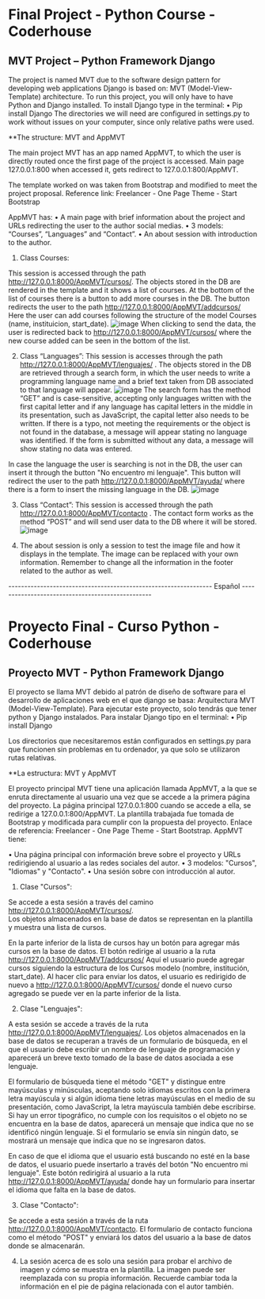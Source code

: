 # Final Project - Python Course - Coderhouse

## MVT Project – Python Framework Django

The project is named MVT due to the software design pattern for developing web applications Django is based on: MVT (Model-View-Template) architecture. 
To run this project, you will only have to have Python and Django installed.
To install Django type in the terminal:
•	Pip install Django
The directories we will need are configured in settings.py to work without issues on your computer, since only relative paths were used.

**The structure: MVT and AppMVT

The main project MVT has an app named AppMVT, to which the user is directly routed once the first page of the project is accessed. 
Main page  127.0.0.1:800 when accessed it, gets redirect to 127.0.0.1:800/AppMVT.

The template worked on was taken from Bootstrap and modified to meet the project proposal.
Reference link: Freelancer - One Page Theme - Start Bootstrap

AppMVT has:
•	A main page with brief information about the project and URLs redirecting the user to the author social medias.
•	3 models: “Courses”, “Languages” and “Contact”.
•	An about session with introduction to the author.

1.	Class Courses:

This session is accessed through the path http://127.0.0.1:8000/AppMVT/cursos/. 
The objects stored in the DB are rendered in the template and it shows a list of courses. 
At the bottom of the list of courses there is a button to add more courses in the DB. 
The button redirects the user to the path http://127.0.0.1:8000/AppMVT/addcursos/
Here the user can add courses following the structure of the model Courses (name, instituicion, start_date).
![image](https://user-images.githubusercontent.com/108837573/189411295-90b999ed-90dd-4e03-a1f8-e2666d71b23e.png)
When clicking to send the data, the user is redirected back to http://127.0.0.1:8000/AppMVT/cursos/ 
where the new course added can be seen in the bottom of the list.

2.	Class “Languages”:
This session is accesses through the path http://127.0.0.1:8000/AppMVT/lenguajes/ .
The objects stored in the DB are retrieved through a search form, in which the user needs to write a programming language name and a brief text taken  from DB associated to that language will appear. 
![image](https://user-images.githubusercontent.com/108837573/189411598-e94f4f23-90eb-476b-ba5d-2992292a4e63.png)
The search form has the method “GET” and  is case-sensitive, accepting only languages written with the first capital letter and if any language has 
capital letters in the middle in its presentation, such as JavaScript, the capital letter also needs to be written. If there is a typo,  not meeting the requirements or the object is not found in the database, a message will appear stating no language was identified. 
If the form is submitted without any data, a message will show stating no data was entered. 


In case the language the user is searching is not in the DB, the user can insert it through the button "No encuentro mi lenguaje". 
This button will redirect the user to the path http://127.0.0.1:8000/AppMVT/ayuda/ where there is a form to insert the missing language in the DB.
![image](https://user-images.githubusercontent.com/108837573/189411932-2828ff6a-5fa0-4915-b5ef-5b04d19742db.png)



3.	Class “Contact”:
This session is accessed through the path http://127.0.0.1:8000/AppMVT/contacto .
The contact form works as the method “POST” and will send user data to the DB where it will be stored. 
![image](https://user-images.githubusercontent.com/108837573/189413547-af290ff7-7017-4a11-88ce-d7a86a7d56ba.png)


4.	The about session is only a session to test the image file and how it displays in the template. The image can be replaced with your own information.
Remember to change all the information in the footer related to the author as well.

---------------------------------------------------------------- Español -------------------------------------------------
# Proyecto Final - Curso Python - Coderhouse 

## Proyecto MVT - Python Framework Django 

El proyecto se llama MVT debido al patrón de diseño de software para el desarrollo de aplicaciones web en el que django se basa: Arquitectura MVT 
(Model-View-Template).  Para ejecutar este proyecto, solo tendrás que tener python y Django instalados. Para instalar Django tipo en el terminal: 
• Pip install Django 

Los directorios que necesitaremos están configurados en settings.py para que funcionen sin problemas en tu ordenador, ya que solo se utilizaron rutas 
relativas. 

**La estructura: MVT y AppMVT

El proyecto principal MVT tiene una aplicación llamada AppMVT, a la que se enruta directamente al usuario una vez que se accede a la primera página del proyecto.
La página principal 127.0.0.1:800 cuando se accede a ella, se redirige a 127.0.0.1:800/AppMVT.  La plantilla trabajada fue tomada de Bootstrap y modificada 
para cumplir con la propuesta del proyecto. Enlace de referencia: Freelancer - One Page Theme - Start Bootstrap.
AppMVT tiene: 

• Una página principal con información breve sobre el proyecto y URLs redirigiendo al usuario a las redes sociales del autor. 
• 3 modelos: "Cursos", "Idiomas" y "Contacto". 
• Una sesión sobre con introducción al autor.  

1. Clase "Cursos": 

Se accede a esta sesión a través del camino http://127.0.0.1:8000/AppMVT/cursos/.  
Los objetos almacenados en la base de datos se representan en la plantilla y muestra una lista de cursos. 

En la parte inferior de la lista de cursos hay un botón para agregar más cursos en la base de datos. 
El botón redirige al usuario a la ruta http://127.0.0.1:8000/AppMVT/addcursos/
Aquí el usuario puede agregar cursos siguiendo la estructura de los Cursos modelo (nombre, institución, start_date).
Al hacer clic para enviar los datos, el usuario es redirigido de nuevo a http://127.0.0.1:8000/AppMVT/cursos/ 
donde el nuevo curso agregado se puede ver en la parte inferior de la lista.

2. Clase "Lenguajes": 

A esta sesión se accede a través de la ruta http://127.0.0.1:8000/AppMVT/lenguajes/. 
Los objetos almacenados en la base de datos se recuperan a través de un formulario de búsqueda, en el que el usuario debe escribir un nombre de lenguaje de programación y aparecerá un breve texto tomado de la base de datos asociada a ese lenguaje.

El formulario de búsqueda tiene el método "GET" y distingue entre mayúsculas y minúsculas, aceptando solo idiomas escritos con la primera letra mayúscula y si algún idioma tiene letras mayúsculas en el medio de su presentación, como JavaScript, la letra mayúscula también debe escribirse. Si hay un error tipográfico, no cumple con los requisitos o el objeto no se encuentra en la base de datos, aparecerá un mensaje que indica que no se identificó ningún lenguaje. Si el formulario se envía sin ningún dato, se mostrará un mensaje que indica que no se ingresaron datos.   

En caso de que el idioma que el usuario está buscando no esté en la base de datos, el usuario puede insertarlo a través del botón "No encuentro mi lenguaje". 
Este botón redirigirá al usuario a la ruta http://127.0.0.1:8000/AppMVT/ayuda/ donde hay un formulario para insertar el idioma que falta en la base de datos.

3. Clase "Contacto": 

Se accede a esta sesión a través de la ruta http://127.0.0.1:8000/AppMVT/contacto. 
El formulario de contacto funciona como el método "POST" y enviará los datos del usuario a la base de datos donde se almacenarán.   

4. La sesión acerca de es solo una sesión para probar el archivo de imagen y cómo se muestra en la plantilla.
La imagen puede ser reemplazada con su propia información. Recuerde cambiar toda la información en el pie de página relacionada con el autor también.



